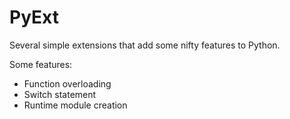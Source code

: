 PyExt
=====

Several simple extensions that add some nifty features to Python.

Some features:

- Function overloading
- Switch statement
- Runtime module creation
